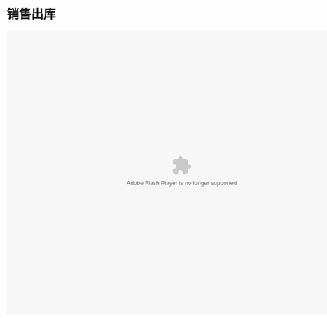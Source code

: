 # 销售出库

<embed src="http://resource.3cwdb.com/kailong-donghua/xsck.swf" width="800" height="650"  pluginspage="http://www.macromedia.com/go/getflashplayer" 
type="application/x-shockwave-flash" ></embed>
